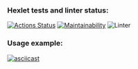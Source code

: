 ### Hexlet tests and linter status:
[![Actions Status](https://github.com/rumbks/python-project-lvl2/workflows/hexlet-check/badge.svg)](https://github.com/rumbks/python-project-lvl2/actions)
[![Maintainability](https://api.codeclimate.com/v1/badges/a99a88d28ad37a79dbf6/maintainability)](https://codeclimate.com/github/rumbks/python-project-lvl2)
![Linter](https://github.com/rumbks/python-project-lvl2/actions/workflows/ci.yml/badge.svg)
### Usage example:
[![asciicast](https://asciinema.org/a/FscqOfU6drBgQgqIoyMTzJBBk.svg)](https://asciinema.org/a/FscqOfU6drBgQgqIoyMTzJBBk)